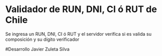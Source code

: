 # Validador de RUN, DNI, CI ó RUT de Chile
Se ingresa un RUN, DNI, CI ó RUT y el servidor verifica si es valida su composición y su dígito verificador

#Desarrollo
Javier Zuleta Silva
